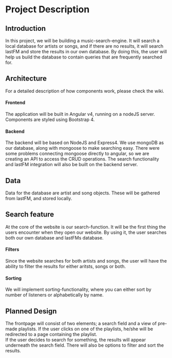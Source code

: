 # Project Description  

## Introduction  

In this project, we will be building a music-search-engine. It will search a local database for artists or songs, and if there are no results, it will search lastFM and store the results in our own database. By doing this, the user will help us build the database to contain queries that are frequently searched for.  

## Architecture  

For a detailed description of how components work, please check the wiki.  

#### Frontend  
The application will be built in Angular v4, running on a nodeJS server. Components are styled using Bootstrap 4.  

#### Backend  
The backend will be based on NodeJS and Express4. We use mongoDB as our database, along with mongoose to make searching easy. There were some problems connecting mongoose directly to angular, so we are creating an API to access the CRUD operations.
The search functionality and lastFM integration will also be built on the backend server.  

## Data  
Data for the database are artist and song objects. These will be gathered from lastFM, and stored locally.  

## Search feature  
At the core of the website is our search-function. It will be the first thing the users encounter when they open our website. By using it, the user searches both our own database and lastFMs database.  

#### Filters  
Since the website searches for both artists and songs, the user will have the ability to filter the results for either aritsts, songs or both.  

#### Sorting  
We will implement sorting-functionality, where you can either sort by number of listeners or alphabetically by name. 

## Planned Design  
The frontpage will consist of two elements; a search field and a view of pre-made playlists. If the user clicks on one of the playlists, he/she will be redirected to a page containing the playlist.  
If the user decides to search for something, the results will appear underneath the search field. There will also be options to filter and sort the results.